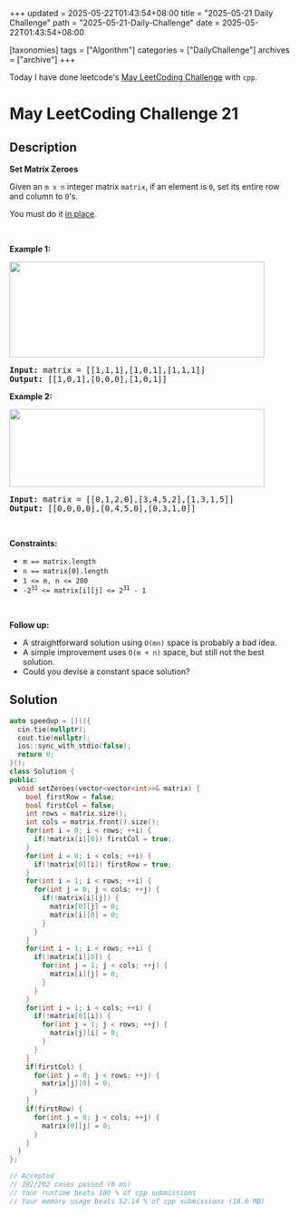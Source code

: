 +++
updated = 2025-05-22T01:43:54+08:00
title = "2025-05-21 Daily Challenge"
path = "2025-05-21-Daily-Challenge"
date = 2025-05-22T01:43:54+08:00

[taxonomies]
tags = ["Algorithm"]
categories = ["DailyChallenge"]
archives = ["archive"]
+++

Today I have done leetcode's [May LeetCoding Challenge](https://leetcode.com/problems/set-matrix-zeroes/) with `cpp`.

<!-- more -->

# May LeetCoding Challenge 21

## Description

**Set Matrix Zeroes**

<p>Given an <code>m x n</code> integer matrix <code>matrix</code>, if an element is <code>0</code>, set its entire row and column to <code>0</code>&#39;s.</p>

<p>You must do it <a href="https://en.wikipedia.org/wiki/In-place_algorithm" target="_blank">in place</a>.</p>

<p>&nbsp;</p>
<p><strong class="example">Example 1:</strong></p>
<img alt="" src="https://assets.leetcode.com/uploads/2020/08/17/mat1.jpg" style="width: 450px; height: 169px;" />
<pre>
<strong>Input:</strong> matrix = [[1,1,1],[1,0,1],[1,1,1]]
<strong>Output:</strong> [[1,0,1],[0,0,0],[1,0,1]]
</pre>

<p><strong class="example">Example 2:</strong></p>
<img alt="" src="https://assets.leetcode.com/uploads/2020/08/17/mat2.jpg" style="width: 450px; height: 137px;" />
<pre>
<strong>Input:</strong> matrix = [[0,1,2,0],[3,4,5,2],[1,3,1,5]]
<strong>Output:</strong> [[0,0,0,0],[0,4,5,0],[0,3,1,0]]
</pre>

<p>&nbsp;</p>
<p><strong>Constraints:</strong></p>

<ul>
	<li><code>m == matrix.length</code></li>
	<li><code>n == matrix[0].length</code></li>
	<li><code>1 &lt;= m, n &lt;= 200</code></li>
	<li><code>-2<sup>31</sup> &lt;= matrix[i][j] &lt;= 2<sup>31</sup> - 1</code></li>
</ul>

<p>&nbsp;</p>
<p><strong>Follow up:</strong></p>

<ul>
	<li>A straightforward solution using <code>O(mn)</code> space is probably a bad idea.</li>
	<li>A simple improvement uses <code>O(m + n)</code> space, but still not the best solution.</li>
	<li>Could you devise a constant space solution?</li>
</ul>


## Solution

``` cpp
auto speedup = [](){
  cin.tie(nullptr);
  cout.tie(nullptr);
  ios::sync_with_stdio(false);
  return 0;
}();
class Solution {
public:
  void setZeroes(vector<vector<int>>& matrix) {
    bool firstRow = false;
    bool firstCol = false;
    int rows = matrix.size();
    int cols = matrix.front().size();
    for(int i = 0; i < rows; ++i) {
      if(!matrix[i][0]) firstCol = true;
    }
    for(int i = 0; i < cols; ++i) {
      if(!matrix[0][i]) firstRow = true;
    }
    for(int i = 1; i < rows; ++i) {
      for(int j = 0; j < cols; ++j) {
        if(!matrix[i][j]) {
          matrix[0][j] = 0;
          matrix[i][0] = 0;
        }
      }
    }
    for(int i = 1; i < rows; ++i) {
      if(!matrix[i][0]) {
        for(int j = 1; j < cols; ++j) {
          matrix[i][j] = 0;
        }
      }
    }
    for(int i = 1; i < cols; ++i) {
      if(!matrix[0][i]) {
        for(int j = 1; j < rows; ++j) {
          matrix[j][i] = 0;
        }
      }
    }
    if(firstCol) {
      for(int j = 0; j < rows; ++j) {
        matrix[j][0] = 0;
      }
    }
    if(firstRow) {
      for(int j = 0; j < cols; ++j) {
        matrix[0][j] = 0;
      }
    }
  }
};

// Accepted
// 202/202 cases passed (0 ms)
// Your runtime beats 100 % of cpp submissions
// Your memory usage beats 52.14 % of cpp submissions (18.6 MB)
```
